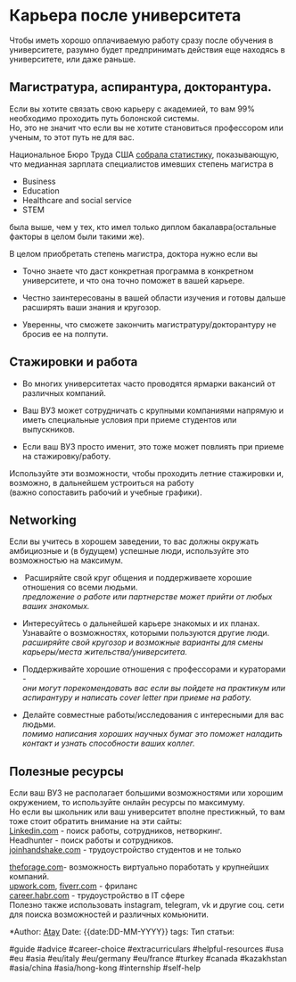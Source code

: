 # Карьера после университета

Чтобы иметь хорошо оплачиваемую работу сразу после обучения в университете, разумно будет предпринимать действия еще находясь в университете, или даже раньше.

## Магистратура, аспирантура, докторантура.

Если вы хотите связать свою карьеру с академией, то вам 99% необходимо проходить путь болонской системы.  
Но, это не значит что если вы не хотите становиться профессором или ученым, то этот путь не для вас.

Национальное Бюро Труда США [собрала статистику](https://www.bls.gov/careeroutlook/2015/article/should-i-get-a-masters-degree.htm), показывающую, что медианная зарплата специалистов имевших степень магистра в

- Business
- Education
- Healthcare and social service
- STEM

была выше, чем у тех, кто имел только диплом бакалавра(остальные факторы в целом были такими же).

В целом приобретать степень магистра, доктора нужно если вы

- Точно знаете что даст конкретная программа в конкретном университете, и что она точно поможет в вашей карьере.  
    
- Честно заинтересованы в вашей области изучения и готовы дальше расширять ваши знания и кругозор.  
    
- Уверенны, что сможете закончить магистратуру/докторантуру не бросив ее на полпути.

## Стажировки и работа

- Во многих университетах часто проводятся ярмарки вакансий от различных компаний.  
    
- Ваш ВУЗ может сотрудничать с крупными компаниями напрямую и иметь специальные условия при приеме студентов или выпускников.  
    
- Если ваш ВУЗ просто именит, это тоже может повлиять при приеме на стажировку/работу.

Используйте эти возможности, чтобы проходить летние стажировки и, возможно, в дальнейшем устроиться на работу  
(важно сопоставить рабочий и учебные графики).

## Networking

Если вы учитесь в хорошем заведении, то вас должны окружать амбициозные и (в будущем) успешные люди, используйте это возможностью на максимум.

-  Расширяйте свой круг общения и поддерживаете хорошие отношения со всеми людьми.  
    _предложение о работе или партнерстве может прийти от любых ваших знакомых._  
    
- Интересуйтесь о дальнейшей карьере знакомых и их планах. Узнавайте о возможностях, которыми пользуются другие люди.  
    _расширяйте свой кругозор и возможные варианты для смены карьеры/места жительства/университета._  
    
- Поддерживайте хорошие отношения с профессорами и кураторами -  
    _они могут порекомендовать вас если вы пойдете на практикум или аспирантуру и написать cover letter при приеме на работу._  
    
- Делайте совместные работы/исследования с интересными для вас людьми.  
    _помимо написания хороших научных бумаг это поможет наладить контакт и узнать способности ваших коллег._

## Полезные ресурсы

  
Если ваш ВУЗ не располагает большими возможностями или хорошим окружением, то используйте онлайн ресурсы по максимуму.  
Но если вы школьник или ваш университет вполне престижный, то вам тоже стоит обратить внимание на эти сайты:  
[Linkedin.com](http://Linkedin.com) - поиск работы, сотрудников, нетворкинг.  
Headhunter - поиск работы и сотрудников.  
[joinhandshake.com](https://joinhandshake.com) - трудоустройство студентов и не только

[theforage.com](https://www.theforage.com/)- возможность виртуально поработать у крупнейших компаний.  
[upwork.com](https://www.upwork.com), [fiverr.com](https://www.fiverr.com/) - фриланс  
[career.habr.com](http://career.habr.com/) - трудоустройство в IT сфере  
Полезно также использовать instagram, telegram, vk и другие соц. сети для поиска возможностей и различных комьюнити.

*Author: [Atay](https://t.me/ataywork)
Date: {{date:DD-MM-YYYY}}
tags:
Тип статьи:

#guide 
#advice
#career-choice
#extracurriculars
#helpful-resources
#usa
#eu
#asia
#eu/italy
#eu/germany
#eu/france
#turkey
#canada
#kazakhstan
#asia/china 
#asia/hong-kong
#internship 
#self-help











